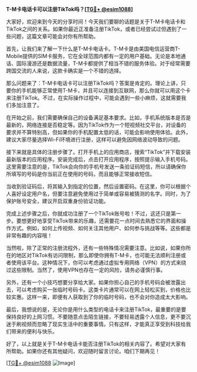 **T-M卡电话卡可以注册TikTok吗？[[TG💪+ @esim1088](https://t.me/s/esim1088)]**

大家好，欢迎来到今天的分享时间！今天我们要聊的话题是关于T-M卡电话卡和TikTok之间的关系。如果你最近正准备注册TikTok，或者已经尝试过但遇到了一些问题，这篇文章可能会对你有所帮助。

首先，让我们来了解一下什么是T-M卡电话卡。T-M卡是由美国电信运营商T-Mobile提供的SIM卡服务，它在全球范围内都有一定的用户基础。无论是本地通话、国际漫游还是数据流量，T-M卡都提供了相当不错的服务体验。对于经常需要跨国交流的人来说，这款卡确实是一个不错的选择。

那么问题来了：T-M卡电话卡可以注册TikTok吗？答案是肯定的。理论上讲，只要你的手机能够正常使用T-M卡，并且可以连接到互联网，那么你就可以用这个卡来注册TikTok。不过，在实际操作过程中，可能会遇到一些小麻烦，这就需要我们多加注意了。

在开始之前，我们需要确保自己的设备满足基本要求。比如，手机系统版本是否是最新的，网络连接是否稳定等。因为TikTok作为一个短视频社交平台，对设备的要求并不算特别高，但如果你的手机配置太低的话，可能会影响使用体验。此外，建议大家尽量选择Wi-Fi环境进行注册，这样可以避免因网络波动导致的问题。

接下来就是具体的注册步骤了。打开手机上的应用商店，搜索“TikTok”并下载安装最新版本的应用程序。安装完成后，点击打开应用程序，按照提示输入手机号码。这里需要注意的是，TikTok会向你的手机号发送一条验证码短信，所以请确保你所填写的号码是你当前正在使用的号码，而且能够正常接收短信。

当收到验证码后，将其输入到指定的位置，然后设置密码。在这里，你可以根据个人喜好设定用户名，但要注意避免使用过于简单或容易被猜测的名字。同时，为了保护账号安全，建议开启双重身份验证功能。

完成上述步骤之后，你就成功注册了一个TikTok账号啦！不过，这还只是第一步。要想更好地享受TikTok带来的乐趣，还需要花一点时间去熟悉它的界面和操作方式。例如，如何上传视频、如何关注其他用户、如何参与挑战等等。这些都是非常有趣的内容哦！

当然啦，除了正常的注册流程外，还有一些特殊情况需要注意。比如说，如果你所在的地区对TikTok有访问限制，那么即使你拥有T-M卡，也可能无法顺利注册或者使用该平台。这种情况下，你可以考虑通过虚拟专用网络（VPN）的方式来绕过这些限制。当然了，使用VPN也存在一定的风险，请务必谨慎行事。

另外，还有一个小技巧想要分享给大家。如果你担心自己的手机号码会被泄露出去，可以考虑购买一张临时号码卡。这类卡片通常可以在网上轻松买到，价格也比较实惠。这样一来，即便有人获取到了你的临时号码，也不会对你造成太大影响。

最后，我想说的是，无论你是用什么类型的电话卡来注册TikTok，最重要的是要保持良好的上网习惯。不要随意点击陌生链接，不要轻易透露个人信息，更不要沉迷于刷视频而忽略了现实生活中的重要事情。只有这样，才能真正享受到科技给我们带来的便利与快乐。

好了，以上就是关于T-M卡电话卡能否注册TikTok的相关内容了。希望对大家有所帮助。如果你还有其他疑问，欢迎随时留言讨论。咱们下期再见！

[[TG💪+ @esim1088](https://t.me/s/esim1088) ![Image](https://i.postimg.cc/4NQfJmqS/Snipaste-2025-05-13-00-14-12.png)]